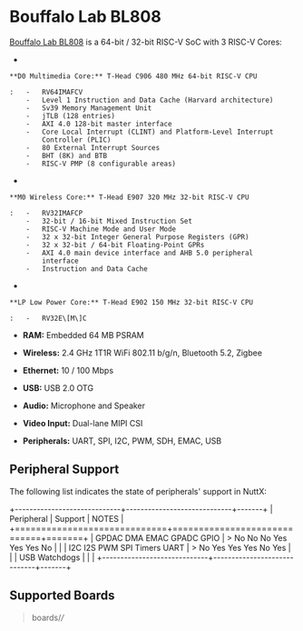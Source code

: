 Bouffalo Lab BL808
==================

[Bouffalo Lab
BL808](https://github.com/bouffalolab/bl_docs/tree/main/BL808_RM/en) is
a 64-bit / 32-bit RISC-V SoC with 3 RISC-V Cores:

-   

    **D0 Multimedia Core:** T-Head C906 480 MHz 64-bit RISC-V CPU

    :   -   RV64IMAFCV
        -   Level 1 Instruction and Data Cache (Harvard architecture)
        -   Sv39 Memory Management Unit
        -   jTLB (128 entries)
        -   AXI 4.0 128-bit master interface
        -   Core Local Interrupt (CLINT) and Platform-Level Interrupt
            Controller (PLIC)
        -   80 External Interrupt Sources
        -   BHT (8K) and BTB
        -   RISC-V PMP (8 configurable areas)

-   

    **M0 Wireless Core:** T-Head E907 320 MHz 32-bit RISC-V CPU

    :   -   RV32IMAFCP
        -   32-bit / 16-bit Mixed Instruction Set
        -   RISC-V Machine Mode and User Mode
        -   32 x 32-bit Integer General Purpose Registers (GPR)
        -   32 x 32-bit / 64-bit Floating-Point GPRs
        -   AXI 4.0 main device interface and AHB 5.0 peripheral
            interface
        -   Instruction and Data Cache

-   

    **LP Low Power Core:** T-Head E902 150 MHz 32-bit RISC-V CPU

    :   -   RV32E\[M\]C

-   **RAM:** Embedded 64 MB PSRAM

-   **Wireless:** 2.4 GHz 1T1R WiFi 802.11 b/g/n, Bluetooth 5.2, Zigbee

-   **Ethernet:** 10 / 100 Mbps

-   **USB:** USB 2.0 OTG

-   **Audio:** Microphone and Speaker

-   **Video Input:** Dual-lane MIPI CSI

-   **Peripherals:** UART, SPI, I2C, PWM, SDH, EMAC, USB

Peripheral Support
------------------

The following list indicates the state of peripherals\' support in
NuttX:

+-----------------------------+-----------------------------+-------+
| Peripheral                  | Support                     | NOTES |
+=============================+=============================+=======+
| GPDAC DMA EMAC GPADC GPIO   | > No No No Yes Yes Yes No   |       |
| I2C I2S PWM SPI Timers UART | > No Yes Yes Yes No Yes     |       |
| USB Watchdogs               |                             |       |
+-----------------------------+-----------------------------+-------+

Supported Boards
----------------

> boards/*/*
